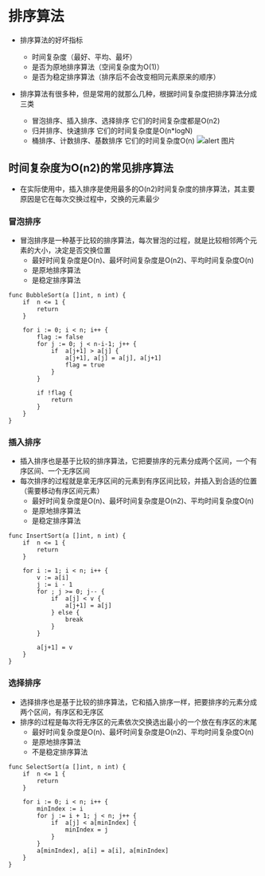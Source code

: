 # 排序算法
* 排序算法的好坏指标
    - 时间复杂度（最好、平均、最坏）
    - 是否为原地排序算法（空间复杂度为O(1)）
    - 是否为稳定排序算法（排序后不会改变相同元素原来的顺序）    
    
* 排序算法有很多种，但是常用的就那么几种，根据时间复杂度把排序算法分成三类
    - 冒泡排序、插入排序、选择排序 它们的时间复杂度都是O(n2)
    - 归并排序、快速排序 它们的时间复杂度是O(n*logN)
    - 桶排序、计数排序、基数排序 它们的时间复杂度O(n)
    ![alert 图片](https://static001.geekbang.org/resource/image/fb/cd/fb8394a588b12ff6695cfd664afb17cd.jpg)    

## 时间复杂度为O(n2)的常见排序算法
* 在实际使用中，插入排序是使用最多的O(n2)时间复杂度的排序算法，其主要原因是它在每次交换过程中，交换的元素最少
   
### 冒泡排序
* 冒泡排序是一种基于比较的排序算法，每次冒泡的过程，就是比较相邻两个元素的大小，决定是否交换位置      
    - 最好时间复杂度是O(n)、最坏时间复杂度是O(n2)、平均时间复杂度O(n)
    - 是原地排序算法
    - 是稳定排序算法
```
func BubbleSort(a []int, n int) {
    if  n <= 1 {
        return
    }
    
    for i := 0; i < n; i++ {
        flag := false
        for j := 0; j < n-i-1; j++ {
            if  a[j+1] > a[j] {
                a[j+1], a[j] = a[j], a[j+1]
                flag = true
            }
        }
        
        if !flag {
            return
        }
    }
}
```

### 插入排序
* 插入排序也是基于比较的排序算法，它把要排序的元素分成两个区间，一个有序区间、一个无序区间
* 每次排序的过程就是拿无序区间的元素到有序区间比较，并插入到合适的位置（需要移动有序区间元素）
    - 最好时间复杂度是O(n)、最坏时间复杂度是O(n2)、平均时间复杂度O(n)
    - 是原地排序算法
    - 是稳定排序算法
```$xslt
func InsertSort(a []int, n int) {
    if  n <= 1 {
        return
    }
    
    for i := 1; i < n; i++ {
        v := a[i]
        j := i - 1
        for ; j >= 0; j-- {
            if  a[j] < v {
                a[j+1] = a[j]
            } else {
                break
            }
        }
        
        a[j+1] = v
    }
}
```

### 选择排序
* 选择排序也是基于比较的排序算法，它和插入排序一样，把要排序的元素分成两个区间，有序区和无序区
* 排序的过程是每次将无序区的元素依次交换选出最小的一个放在有序区的末尾
    - 最好时间复杂度是O(n)、最坏时间复杂度是O(n2)、平均时间复杂度O(n)
    - 是原地排序算法
    - 不是稳定排序算法

```$xslt
func SelectSort(a []int, n int) {
    if  n <= 1 {
        return
    }
    
    for i := 0; i < n; i++ {
        minIndex := i
        for j := i + 1; j < n; j++ {
            if  a[j] < a[minIndex] {
                minIndex = j
            }
        }
        a[minIndex], a[i] = a[i], a[minIndex] 
    }
}
```    
